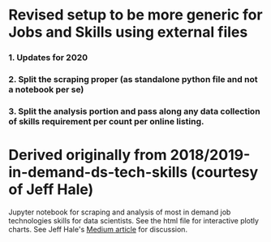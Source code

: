 # Revised setup to be more generic for Jobs and Skills using external files
### 1. Updates for 2020
### 2. Split the scraping proper (as standalone python file and not a notebook per se)
### 3. Split the analysis portion and pass along any data collection of skills requirement per count per online listing.

# Derived originally from 2018/2019-in-demand-ds-tech-skills (courtesy of Jeff Hale)
Jupyter notebook for scraping and analysis of most in demand job technologies skills for data scientists.
See the html file for interactive plotly charts.
See Jeff Hale's [Medium article](https://towardsdatascience.com/the-most-in-demand-tech-skills-for-data-scientists-d716d10c191d) for discussion.
